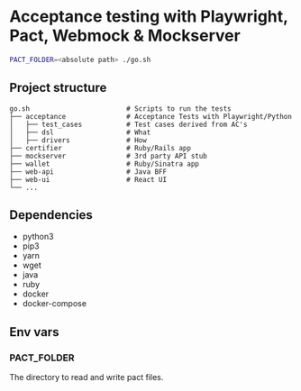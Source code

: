 # Acceptance testing with Playwright, Pact, Webmock & Mockserver

```bash
PACT_FOLDER=<absolute path> ./go.sh
```

## Project structure

    go.sh                        # Scripts to run the tests
    ├── acceptance               # Acceptance Tests with Playwright/Python
    │   ├── test_cases           # Test cases derived from AC's
    │   ├── dsl                  # What
    │   ├── drivers              # How
    ├── certifier                # Ruby/Rails app
    ├── mockserver               # 3rd party API stub
    ├── wallet                   # Ruby/Sinatra app
    ├── web-api                  # Java BFF
    ├── web-ui                   # React UI
    └── ...

## Dependencies

- python3
- pip3
- yarn
- wget
- java
- ruby
- docker
- docker-compose

## Env vars

### PACT_FOLDER
The directory to read and write pact files.
